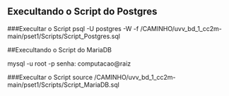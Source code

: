 ## Execultando o Script do Postgres

###Execultar o Script
psql -U postgres  -W -f /CAMINHO/uvv_bd_1_cc2m-main/pset1/Scripts/Script_Postgres.sql

##Execultando o Script do MariaDB

mysql -u root -p
senha: computacao@raiz

###Execultar o Script
source /CAMINHO/uvv_bd_1_cc2m-main/pset1/Scripts/Script_MariaDB.sql

